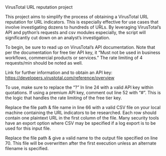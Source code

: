 VirusTotal URL reputation project 

This project aims to simplify the process of obtaining a VirusTotal URL reputation for URL indicators. This is especially effective for use cases that involve investigating dozens to hundreds of URLs. By leveraging VirusTotal’s API and python’s requests and csv modules especially, the script will significantly cut down on an analyst’s investigation. 

To begin, be sure to read up on VirusTotal’s API documentation.  Note that per the documentation for free tier API key, it “Must not be used in business workflows, commercial products or services.” The rate limiting of 4 requests/min should be noted as well. 

Link for further information and to obtain an API key:
https://developers.virustotal.com/reference/overview


To use, make sure to replace the “?” In line 24 with a valid API key within quotations.
	If using a premium API key, comment out line 52 with “#”. This is the logic that 	handles the rate limiting of the free tier key. 

Replace the file path & file name in line 66 with a valid CSV file on your local machine containing the URL indicators to be researched.
	Each row should contain one plaintext URL in the first column of the file.
	Many security tools have an export option where CSV may be specified if a log export is to be used for this input file.

Replace the file path & give a valid name to the output file specified on line 70.
	This file will be overwritten after the first execution unless an alternate filename is specified. 
